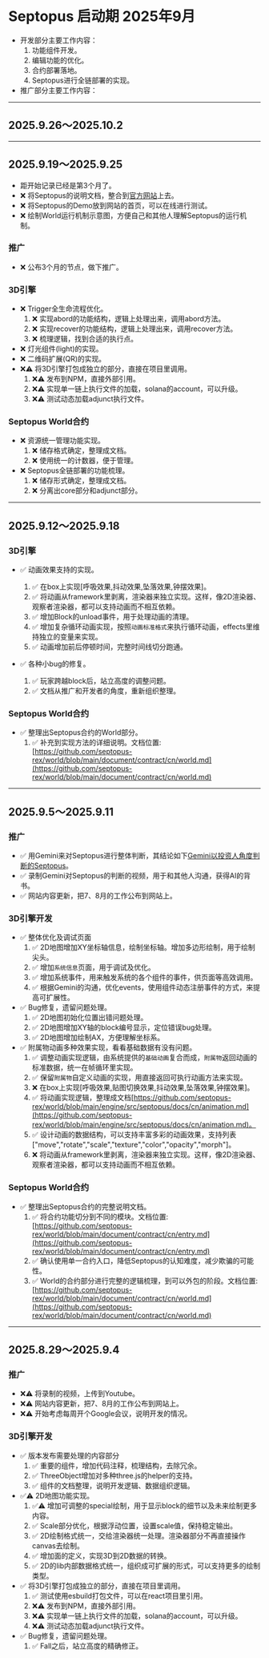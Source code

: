 # Septopus 启动期 2025年9月

* 开发部分主要工作内容：
    1. 功能组件开发。
    2. 编辑功能的优化。 
    3. 合约部署落地。
    4. Septopus进行全链部署的实现。
* 推广部分主要工作内容：

------------------------------------------------------

## 2025.9.26～2025.10.2

------------------------------------------------------

## 2025.9.19～2025.9.25

* 距开始记录已经是第3个月了。
* ❌ 将Septopus的说明文档，整合到[官方网站](https://septopus.xyz)上去。
* ❌ 将Septopus的Demo放到网站的首页，可以在线进行测试。
* ❌ 绘制World运行机制示意图，方便自己和其他人理解Septopus的运行机制。

### 推广

* ❌ 公布3个月的节点，做下推广。

### 3D引擎

* ❌ Trigger全生命流程优化。
    1. ❌ 实现abord的功能结构，逻辑上处理出来，调用abord方法。
    2. ❌ 实现recover的功能结构，逻辑上处理出来，调用recover方法。
    3. ❌ 梳理逻辑，找到合适的执行点。
* ❌ 灯光组件(light)的实现。
* ❌ 二维码扩展(QR)的实现。
* ❌⚠️ 将3D引擎打包成独立的部分，直接在项目里调用。
    1. ❌⚠️ 发布到NPM，直接外部引用。
    2. ❌⚠️ 实现单一链上执行文件的加载，solana的account，可以升级。
    3. ❌⚠️ 测试动态加载adjunct执行文件。

### Septopus World合约

* ❌ 资源统一管理功能实现。
    1. ❌ 储存格式确定，整理成文档。
    2. ❌ 使用统一的计数器，便于管理。
* ❌ Septopus全链部署的功能梳理。
    1. ❌ 储存形式确定，整理成文档。
    2. ❌ 分离出core部分和adjunct部分。

------------------------------------------------------

## 2025.9.12～2025.9.18

### 3D引擎

* ✅ 动画效果支持的实现。
    1. ✅ 在box上实现[呼吸效果,抖动效果,坠落效果,钟摆效果]。
    2. ✅ 将动画从framework里剥离，渲染器来独立实现。这样，像2D渲染器、观察者渲染器，都可以支持动画而不相互依赖。
    3. ✅ 增加Block的unload事件，用于处理动画的清理。
    4. ✅ 增加复杂循环动画实现，按照`动画标准格式`来执行循环动画，effects里维持独立的变量来实现。
    5. ✅ 动画增加前后停顿时间，完整时间线切分跑通。

* ✅ 各种小bug的修复。
    1. ✅ 玩家跨越block后，站立高度的调整问题。
    2. ✅ 文档从推广和开发者的角度，重新组织整理。

### Septopus World合约

* ✅ 整理出Septopus合约的World部分。
    1. ✅ 补充到实现方法的详细说明。文档位置:[https://github.com/septopus-rex/world/blob/main/document/contract/cn/world.md](https://github.com/septopus-rex/world/blob/main/document/contract/cn/world.md)


------------------------------------------------------

## 2025.9.5～2025.9.11

### 推广

* ✅ 用Gemini来对Septopus进行整体判断，其结论如下[Gemini以投资人角度判断的Septopus](gemini/20250907.md)。
* ✅ 录制Gemini对Septopus的判断的视频，用于和其他人沟通，获得AI的背书。
* ✅ 网站内容更新，把7、8月的工作公布到网站上。

### 3D引擎开发

* ✅ 整体优化及调试页面
    1. ✅ 2D地图增加XY坐标轴信息，绘制坐标轴。增加多边形绘制，用于绘制尖头。
    2. ✅ 增加`系统信息`页面，用于调试及优化。
    3. ✅ 增加系统事件，用来触发系统的各个组件的事件，供页面等高效调用。
    4. ✅ 根据Gemini的沟通，优化events，使用组件动态注册事件的方式，来提高可扩展性。
* ✅ Bug修复，遗留问题处理。
    1. ✅ 2D地图初始化位置出错问题处理。
    2. ✅ 2D地图增加XY轴的block编号显示，定位错误bug处理。
    3. ✅ 2D地图增加绘制AX，方便理解坐标系。
* ✅ 附属物动画多种效果实现，看看基础数据有没有问题。
    1. ✅ 调整动画实现逻辑，由系统提供的`基础动画`复合而成，`附属物`返回动画的标准数据，统一在帧循环里实现。
    2. ✅ 保留`附属物`自定义动画的实现，用直接返回可执行动画方法来实现。
    3. ❌ 在box上实现[呼吸效果,贴图切换效果,抖动效果,坠落效果,钟摆效果]。
    4. ✅ 将动画实现逻辑，整理成文档[https://github.com/septopus-rex/world/blob/main/engine/src/septopus/docs/cn/animation.md](https://github.com/septopus-rex/world/blob/main/engine/src/septopus/docs/cn/animation.md)。
    5. ✅ 设计动画的数据结构，可以支持丰富多彩的动画效果，支持列表["move","rotate","scale","texture","color","opacity","morph"]。
    6. ❌ 将动画从framework里剥离，渲染器来独立实现。这样，像2D渲染器、观察者渲染器，都可以支持动画而不相互依赖。

### Septopus World合约

* ✅ 整理出Septopus合约的完整说明文档。
  1. ✅ 将合约功能切分到不同的模块。文档位置:[https://github.com/septopus-rex/world/blob/main/document/contract/cn/entry.md](https://github.com/septopus-rex/world/blob/main/document/contract/cn/entry.md)
  2. ✅ 确认使用单一合约入口，降低Septopus的认知难度，减少欺骗的可能性。
  3. ✅ World的合约部分进行完整的逻辑梳理，到可以外包的阶段。文档位置:[https://github.com/septopus-rex/world/blob/main/document/contract/cn/world.md](https://github.com/septopus-rex/world/blob/main/document/contract/cn/world.md)

------------------------------------------------------

## 2025.8.29～2025.9.4

### 推广

* ❌⚠️ 将录制的视频，上传到Youtube。
* ❌⚠️ 网站内容更新，把7、8月的工作公布到网站上。
* ❌⚠️ 开始考虑每周开个Google会议，说明开发的情况。

### 3D引擎开发

* ✅ 版本发布需要处理的内容部分
    1. ✅ 重要的组件，增加代码注释，梳理结构，去除冗余。
    2. ✅ ThreeObject增加对多种three.js的helper的支持。
    3. ✅ 组件的文档整理，说明开发逻辑、数据组织逻辑。
* ✅⚠️ 2D地图功能实现。
    1. ✅⚠️ 增加可调整的special绘制，用于显示block的细节以及未来绘制更多内容。
    2. ✅ Scale部分优化，根据浮动位置，设置scale值，保持稳定输出。
    3. ✅ 2D绘制格式统一，交给渲染器统一处理。渲染器部分不再直接操作canvas去绘制。
    4. ✅ 增加面的定义，实现3D到2D数据的转换。
    5. ✅ 2D的lib内部数据格式统一，组织成可扩展的形式，可以支持更多的绘制类型。
* ✅ 将3D引擎打包成独立的部分，直接在项目里调用。
    1. ✅ 测试使用esbuild打包文件，可以在react项目里引用。
    2. ❌⚠️ 发布到NPM，直接外部引用。
    3. ❌⚠️ 实现单一链上执行文件的加载，solana的account，可以升级。
    4. ❌⚠️ 测试动态加载adjunct执行文件。
* ✅ Bug修复，遗留问题处理。
    1. ✅ Fall之后，站立高度的精确修正。